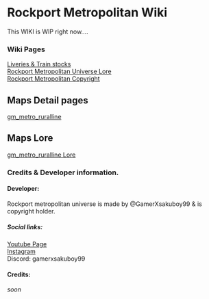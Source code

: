 # Rockport Metropolitan Wiki

This WIKI is WIP right now....


### Wiki Pages
[Liveries & Train stocks](/pages/trains/trains.md)<br>
[Rockport Metropolitan Universe Lore]()<br>
[Rockport Metropolitan Copyright](https://github.com/Rockport-Metropolitan-Development#rmdt-copyright)
## Maps Detail pages
[gm_metro_ruralline](/pages/gm_metro_ruralline.md)
## Maps Lore
[gm_metro_ruralline Lore](/pages/gm_metro_ruralline-lore.md)

### Credits & Developer information.
#### Developer:
Rockport metropolitan universe is made by @GamerXsakuboy99 & is copyright holder.

##### Social links:
[Youtube Page](https://www.youtube.com/channel/UCm1PBH4Xs0qtgZjz1cVQmxw)<br>
[Instagram](https://www.instagram.com/gamerzxsakuzboy99/)<br>
Discord: gamerxsakuboy99

#### Credits:
*soon*
